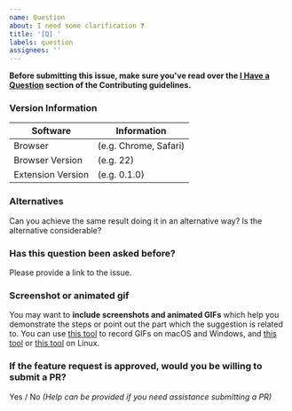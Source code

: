 ```yaml
---
name: Question
about: I need some clarification ❓
title: '[Q] '
labels: question
assignees: ''
---
```


**Before submitting this issue, make sure you've read over the [I Have a Question](https://github.com/AtomicCodeLabs/chummy/blob/master/docs/CONTRIBUTING.md#i-have-a-question) section of the Contributing guidelines.**

### Version Information

| Software          | Information           |
| ----------------- | --------------------- |
| Browser           | (e.g. Chrome, Safari) |
| Browser Version   | (e.g. 22)             |
| Extension Version | (e.g. 0.1.0)          |

### Alternatives

Can you achieve the same result doing it in an alternative way? Is the alternative considerable?

### Has this question been asked before?

Please provide a link to the issue.

### Screenshot or animated gif

You may want to **include screenshots and animated GIFs** which help you demonstrate the steps or point out the part which the suggestion is related to. You can use [this tool](https://www.cockos.com/licecap/) to record GIFs on macOS and Windows, and [this tool](https://github.com/colinkeenan/silentcast) or [this tool](https://github.com/GNOME/byzanz) on Linux.

### If the feature request is approved, would you be willing to submit a PR?

Yes / No _(Help can be provided if you need assistance submitting a PR)_
